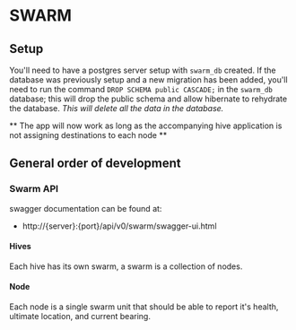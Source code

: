 # SWARM

## Setup
You'll need to have a postgres server setup with `swarm_db` created. If the database
was previously setup and a new migration has been added, you'll need to run the command
`DROP SCHEMA public CASCADE;` in the `swarm_db` database; this will drop the public 
schema and allow hibernate to rehydrate the database. _This will delete all the data in
the database._ 

** The app will now work as long as the accompanying hive application is not assigning destinations
to each node **

## General order of development

### Swarm API
swagger documentation can be found at:
* http://{server}:{port}/api/v0/swarm/swagger-ui.html

#### Hives
Each hive has its own swarm, a swarm is a collection of nodes.

#### Node
Each node is a single swarm unit that should be able to report it's health,
ultimate location, and current bearing. 